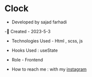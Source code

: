 # Clock



- Developed by sajad farhadi

-🦉 Created - 2023-5-3

- Technologies Used - Html , scss, js 

- Hooks Used : useState 

- Role - Frontend

- How to reach me : with my [instagram](https://instagram.com/sajad.farhadi_web) 


